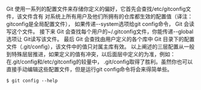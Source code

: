Git 使用一系列的配置文件来存储你定义的偏好，它首先会查找/etc/gitconfig文件，该文件含有 对系统上所有用户及他们所拥有的仓库都生效的配置值（译注：gitconfig是全局配置文件）， 如果传递--system选项给git config命令， Git 会读写这个文件。
接下来 Git 会查找每个用户的~/.gitconfig文件，你能传递--global选项让 Git读写该文件。
最后 Git 会查找由用户定义的各个库中 Git 目录下的配置文件（.git/config），该文件中的值只对属主库有效。 以上阐述的三层配置从一般到特殊层层推进，如果定义的值有冲突，以后面层中定义的为准，例如：在.git/config和/etc/gitconfig的较量中， .git/config取得了胜利。虽然你也可以直接手动编辑这些配置文件，但是运行git config命令将会来得简单些。
```
$ git config --help

```
